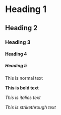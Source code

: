 # Heading 1
## Heading 2
### Heading 3
#### Heading 4
##### Heading 5 
This is normal text

**This is bold text**

*This is italics text*

*This is strikethrough text*
